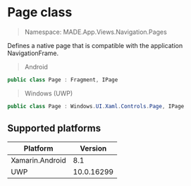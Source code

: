 # Page class

> Namespace: MADE.App.Views.Navigation.Pages

Defines a native page that is compatible with the application NavigationFrame.

> Android
```csharp
public class Page : Fragment, IPage
```

> Windows (UWP)
```csharp
public class Page : Windows.UI.Xaml.Controls.Page, IPage
```

## Supported platforms

| Platform | Version |
| --- | --- |
| Xamarin.Android | 8.1 |
| UWP | 10.0.16299 | 